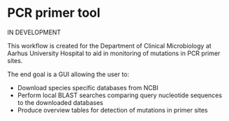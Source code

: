 # PCR primer tool
IN DEVELOPMENT  

This workflow is created for the Department of Clinical Microbiology at Aarhus University Hospital to aid in monitoring of mutations in PCR primer sites. 

The end goal is a GUI allowing the user to:  

- Download species specific databases from NCBI  
- Perform local BLAST searches comparing query nucleotide sequences to the downloaded databases
- Produce overview tables for detection of mutations in primer sites  

